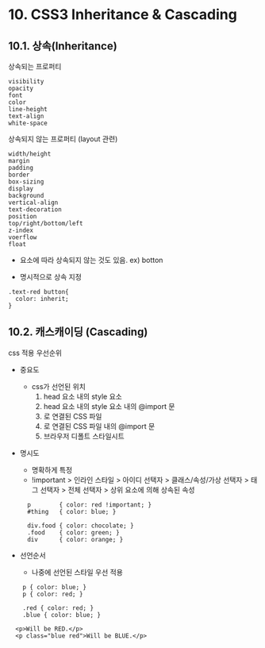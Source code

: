 # 10. CSS3 Inheritance & Cascading

## 10.1. 상속(Inheritance)
상속되는 프로퍼티
```
visibility
opacity
font
color
line-height
text-align
white-space
```
상속되지 않는 프로퍼티 (layout 관련)
```
width/height
margin
padding
border
box-sizing
display
background
vertical-align
text-decoration
position
top/right/bottom/left
z-index
voerflow
float

```
- 요소에 따라 상속되지 않는 것도 있음. 
ex) botton

- 명시적으로 상속 지정
```
.text-red button{
  color: inherit;
}
```

## 10.2. 캐스캐이딩 (Cascading)
css 적용 우선순위
- 중요도
  - css가 선언된 위치
    1. head 요소 내의 style 요소
    2. head 요소 내의 style 요소 내의 @import 문
    3. <link> 로 연결된 CSS 파일
    4. <link> 로 연결된 CSS 파일 내의 @import 문
    5. 브라우저 디폴트 스타일시트

- 명시도
  - 명확하게 특정
  - !important > 인라인 스타일 > 아이디 선택자 > 클래스/속성/가상 선택자 > 태그 선택자 > 전체 선택자 > 상위 요소에 의해 상속된 속성
  ```
    p        { color: red !important; }
    #thing   { color: blue; }

    div.food { color: chocolate; }
    .food    { color: green; }
    div      { color: orange; }
  ```
- 선언순서
  - 나중에 선언된 스타일 우선 적용
```
    p { color: blue; }
    p { color: red; }

    .red { color: red; }
    .blue { color: blue; }

  <p>Will be RED.</p>
  <p class="blue red">Will be BLUE.</p>
```






